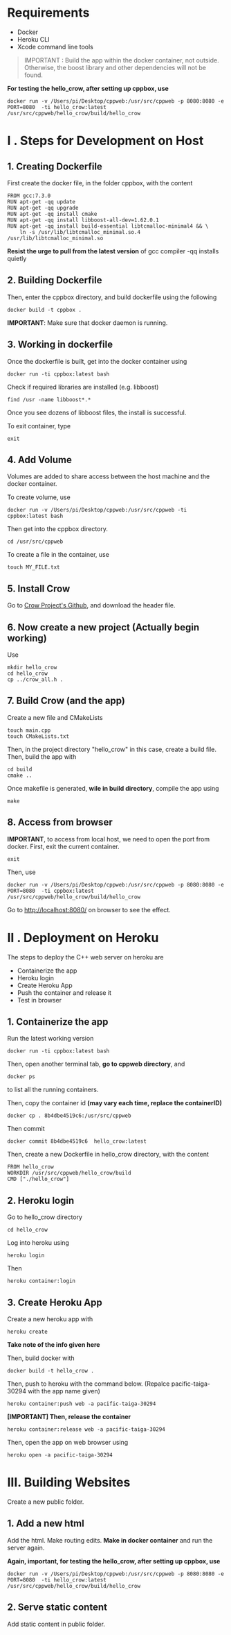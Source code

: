 # Requirements

- Docker
- Heroku CLI
- Xcode command line tools

> IMPORTANT : Build the app within the docker container, not outside. Otherwise, the boost library and other dependencies will not be found.

**For testing the hello_crow, after setting up cppbox, use**

```
docker run -v /Users/pi/Desktop/cppweb:/usr/src/cppweb -p 8080:8080 -e PORT=8080  -ti hello_crow:latest /usr/src/cppweb/hello_crow/build/hello_crow
```

# I . Steps for Development on Host

## 1. Creating Dockerfile

First create the docker file, in the folder cppbox, with the content

```
FROM gcc:7.3.0
RUN apt-get -qq update
RUN apt-get -qq upgrade
RUN apt-get -qq install cmake
RUN apt-get -qq install libboost-all-dev=1.62.0.1
RUN apt-get -qq install build-essential libtcmalloc-minimal4 && \
    ln -s /usr/lib/libtcmalloc_minimal.so.4 /usr/lib/libtcmalloc_minimal.so
```

**Resist the urge to pull from the latest version** of gcc compiler
-qq installs quietly

## 2. Building Dockerfile

Then, enter the cppbox directory, and build dockerfile using the following

```
docker build -t cppbox .
```

**IMPORTANT**: Make sure that docker daemon is running.

## 3. Working in dockerfile

Once the dockerfile is built, get into the docker container using

```
docker run -ti cppbox:latest bash
```

Check if required libraries are installed (e.g. libboost)

```
find /usr -name libboost*.*
```

Once you see dozens of libboost files, the install is successful.

To exit container, type

```
exit
```

## 4. Add Volume

Volumes are added to share access between the host machine and the docker container.

To create volume, use

```
docker run -v /Users/pi/Desktop/cppweb:/usr/src/cppweb -ti cppbox:latest bash
```

Then get into the cppbox directory.

```
cd /usr/src/cppweb
```

To create a file in the container, use

```
touch MY_FILE.txt
```

## 5. Install Crow

Go to [Crow Project's Github](https://github.com/ipkn/crow), and download the header file.

## 6. Now create a new project (Actually begin working)

Use

```
mkdir hello_crow
cd hello_crow
cp ../crow_all.h .
```

## 7. Build Crow (and the app)

Create a new file and CMakeLists

```
touch main.cpp
touch CMakeLists.txt
```

Then, in the project directory "hello_crow" in this case, create a build file. Then, build the app with

```
cd build
cmake ..
```

Once makefile is generated, **wile in build directory**, compile the app using

```
make
```

## 8. Access from browser

**IMPORTANT**, to access from local host, we need to open the port from docker. First, exit the current container.

```
exit
```

Then, use

```
docker run -v /Users/pi/Desktop/cppweb:/usr/src/cppweb -p 8080:8080 -e PORT=8080  -ti cppbox:latest /usr/src/cppweb/hello_crow/build/hello_crow

```

Go to [http://localhost:8080/](http://localhost:8080/) on browser to see the effect.

# II . Deployment on Heroku

The steps to deploy the C++ web server on heroku are

- Containerize the app
- Heroku login
- Create Heroku App
- Push the container and release it
- Test in browser

## 1. Containerize the app

Run the latest working version

```
docker run -ti cppbox:latest bash
```

Then, open another terminal tab, **go to cppweb directory**, and

```
docker ps
```

to list all the running containers.

Then, copy the container id **(may vary each time, replace the containerID)**

```
docker cp . 8b4dbe4519c6:/usr/src/cppweb
```

Then commit

```
docker commit 8b4dbe4519c6  hello_crow:latest
```

Then, create a new Dockerfile in hello_crow directory, with the content

```
FROM hello_crow
WORKDIR /usr/src/cppweb/hello_crow/build
CMD ["./hello_crow"]
```

## 2. Heroku login

Go to hello_crow directory

```
cd hello_crow
```

Log into heroku using

```
heroku login
```

Then

```
heroku container:login
```

## 3. Create Heroku App

Create a new heroku app with

```
heroku create
```

**Take note of the info given here**

Then, build docker with

```
docker build -t hello_crow .
```

Then, push to heroku with the command below. (Repalce pacific-taiga-30294 with the app name given)

```
heroku container:push web -a pacific-taiga-30294
```

**[IMPORTANT] Then, release the container**

```
heroku container:release web -a pacific-taiga-30294
```

Then, open the app on web browser using

```
heroku open -a pacific-taiga-30294
```

# III. Building Websites

Create a new public folder.

## 1. Add a new html

Add the html. Make routing edits. **Make in docker container** and run the server again.

**Again, important, for testing the hello_crow, after setting up cppbox, use**

```
docker run -v /Users/pi/Desktop/cppweb:/usr/src/cppweb -p 8080:8080 -e PORT=8080  -ti hello_crow:latest /usr/src/cppweb/hello_crow/build/hello_crow
```

## 2. Serve static content

Add static content in public folder.
